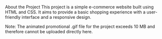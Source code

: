 
About the Project
This project is a simple e-commerce website built using HTML and CSS. It aims to provide a basic shopping experience with a user-friendly interface and a responsive design.

 Note: The animated promotional .gif file for the project exceeds 10 MB and therefore cannot be uploaded directly here.

 
